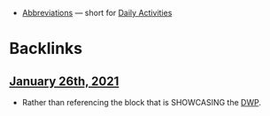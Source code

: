 - [Abbreviations](<Abbreviations.md>) — short for [Daily Activities](<Daily Activities.md>)

# Backlinks
## [January 26th, 2021](<January 26th, 2021.md>)
- Rather than referencing the block that is SHOWCASING the [DWP](<DWP.md>).


